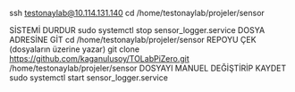 ssh testonaylab@10.114.131.140
cd /home/testonaylab/projeler/sensor

SİSTEMİ DURDUR
sudo systemctl stop sensor_logger.service
DOSYA ADRESİNE GİT
cd /home/testonaylab/projeler/sensor
REPOYU ÇEK (dosyaların üzerine yazar)
git clone https://github.com/kaganulusoy/TOLabPiZero.git /home/testonaylab/projeler/sensor
DOSYAYI MANUEL DEĞİŞTİRİP KAYDET
sudo systemctl start sensor_logger.service
